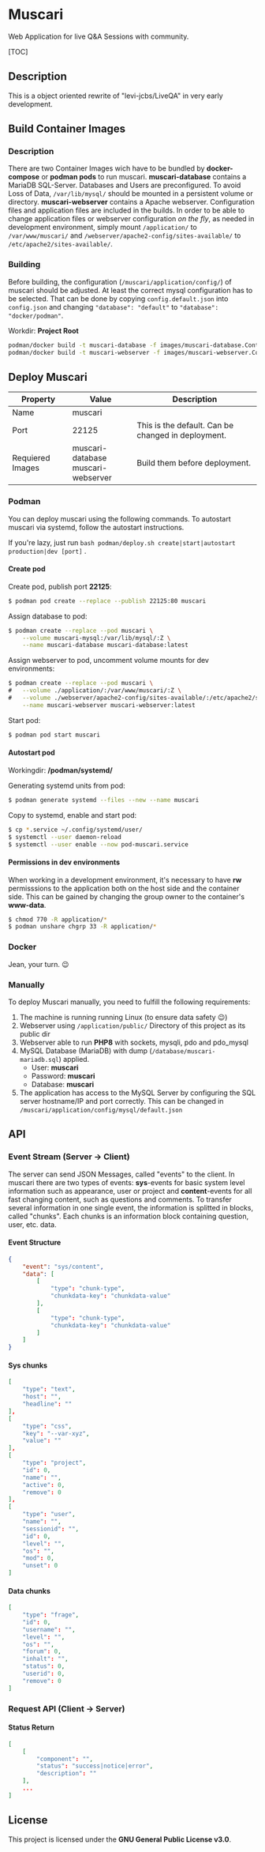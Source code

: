 # Muscari

Web Application for live Q&A Sessions with community.

[TOC]

## Description

This is a object oriented rewrite of "levi-jcbs/LiveQA" in very early development.

## Build Container Images

### Description

There are two Container Images wich have to be bundled by **docker-compose** or **podman pods** to run muscari.
**muscari-database** contains a MariaDB SQL-Server. Databases and Users are preconfigured. To avoid Loss of Data, `/var/lib/mysql/` should be mounted in a persistent volume or directory.
**muscari-webserver** contains a Apache webserver. Configuration files and application files are included in the builds. In order to be able to change application files or webserver configuration *on the fly*, as needed in development environment, simply mount `/application/` to `/var/www/muscari/` and `/webserver/apache2-config/sites-available/` to `/etc/apache2/sites-available/`.

### Building

Before building, the configuration (`/muscari/application/config/`) of muscari should be adjusted. At least the correct mysql configuration has to be selected. That can be done by copying `config.default.json` into `config.json` and changing `"database": "default"` to `"database": "docker/podman"`.

Workdir: **Project Root**

```bash
podman/docker build -t muscari-database -f images/muscari-database.Containerfile .
podman/docker build -t muscari-webserver -f images/muscari-webserver.Containerfile .
```

## Deploy Muscari

| Property         | Value                                   | Description                                        |
| ---------------- | --------------------------------------- | -------------------------------------------------- |
| Name             | muscari                                 |                                                    |
| Port             | 22125                                   | This is the default. Can be changed in deployment. |
| Requiered Images | muscari-database<br />muscari-webserver | Build them before deployment.                      |

### Podman

You can deploy muscari using the following commands. To autostart muscari via systemd, follow the autostart instructions.

If you're lazy, just run `bash podman/deploy.sh create|start|autostart production|dev [port]` .

#### Create pod

Create pod, publish port **22125**:
```bash
$ podman pod create --replace --publish 22125:80 muscari
```

Assign database to pod:
```bash
$ podman create --replace --pod muscari \
	--volume muscari-mysql:/var/lib/mysql/:Z \
	--name muscari-database muscari-database:latest
```

Assign webserver to pod, uncomment volume mounts for dev environments:
```bash
$ podman create --replace --pod muscari \
#	--volume ./application/:/var/www/muscari/:Z \
#	--volume ./webserver/apache2-config/sites-available/:/etc/apache2/sites-available/:Z \
	--name muscari-webserver muscari-webserver:latest
```

Start pod:

```bash
$ podman pod start muscari
```

#### Autostart pod

Workingdir: **/podman/systemd/**

Generating systemd units from pod:

```bash
$ podman generate systemd --files --new --name muscari
```

Copy to systemd, enable and start pod:

```bash
$ cp *.service ~/.config/systemd/user/
$ systemctl --user daemon-reload
$ systemctl --user enable --now pod-muscari.service
```

#### Permissions in dev environments

When working in a development environment, it's necessary to have **rw** permisssions to the application both on the host side and the container side. This can be gained by changing the group owner to the container's **www-data**.

```bash
$ chmod 770 -R application/*
$ podman unshare chgrp 33 -R application/*
```

### Docker

Jean, your turn. :wink:

### Manually

To deploy Muscari manually, you need to fulfill the following requirements:

1. The machine is running running Linux (to ensure data safety 😉)
2. Webserver using `/application/public/` Directory of this project as its public dir
3. Webserver able to run **PHP8** with sockets, mysqli, pdo and pdo_mysql
4. MySQL Database (MariaDB) with dump (`/database/muscari-mariadb.sql`) applied.
   - User: **muscari**
   - Password: **muscari**
   - Database: **muscari**
5. The application has access to the MySQL Server by configuring the SQL server hostname/IP and port correctly. This can be changed in `/muscari/application/config/mysql/default.json`

## API

### Event Stream (Server -> Client)

The server can send JSON Messages, called "events" to the client. In muscari there are two types of events: **sys**-events for basic system level information such as appearance, user or project and **content**-events for all fast changing content, such as questions and comments. To transfer several information in one single event, the information is splitted in blocks, called "chunks". Each chunks is an information block containing question, user, etc. data.

#### Event Structure

```json
{
    "event": "sys/content",
    "data": [
        [
            "type": "chunk-type",
            "chunkdata-key": "chunkdata-value"
        ],
        [
            "type": "chunk-type",
            "chunkdata-key": "chunkdata-value"
        ]
    ]
}
```

#### Sys chunks

```json
[
    "type": "text",
    "host": "",
    "headline": ""
],
[
    "type": "css",
    "key": "--var-xyz",
    "value": ""
],
[
    "type": "project",
    "id": 0,
    "name": "",
    "active": 0,
    "remove": 0
],
[
    "type": "user",
    "name": "",
    "sessionid": "",
    "id": 0,
    "level": "",
    "os": "",
    "mod": 0,
    "unset": 0
]
```

#### Data chunks

```json
[
    "type": "frage",
    "id": 0,
    "username": "",
    "level": "",
    "os": "",
    "forum": 0,
    "inhalt": "",
    "status": 0,
    "userid": 0,
    "remove": 0
]
```

### Request API (Client -> Server)

#### Status Return

```json
[
    [
        "component": "",
        "status": "success|notice|error",
        "description": ""
    ],
    ...
]
```

## License

This project is licensed under the **GNU General Public License v3.0**.
